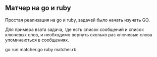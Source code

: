 ## Матчер на go и ruby
  
Простая реализация на go и ruby, задачей было начать изучать GO.

Для примера взата задача, где есть список сообщений и список ключевых слов, и необходимо вернуть сколько раз ключевые слова упоминаються в сообщениях.

  go run matcher.go
  ruby matcher.rb
